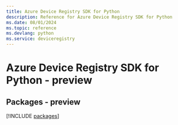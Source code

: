 ```yaml
---
title: Azure Device Registry SDK for Python
description: Reference for Azure Device Registry SDK for Python
ms.date: 08/01/2024
ms.topic: reference
ms.devlang: python
ms.service: deviceregistry
---
```

# Azure Device Registry SDK for Python - preview
## Packages - preview
[!INCLUDE [packages](device-registry-index.md)]